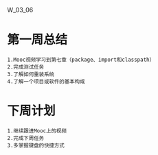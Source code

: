 W_03_06

# 第一周总结

    1.Mooc视频学习到第七章（package、import和classpath）
    2.完成测试任务
    3.了解如何重装系统
    4.了解一个项目或软件的基本构成

# 下周计划

    1.继续跟进Mooc上的视频
    2.完成下周任务
    3.多掌握键盘的快捷方式
